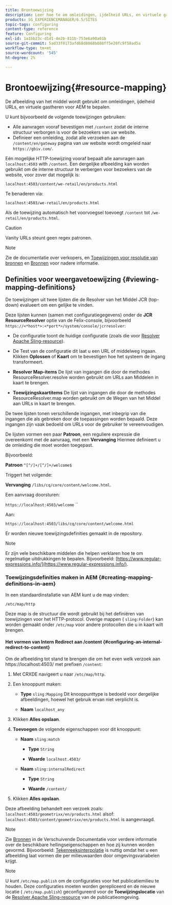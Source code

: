 ```yaml
---
title: Brontoewijzing
description: Leer hoe te om omleidingen, ijdelheid URLs, en virtuele gastheren voor AEM te bepalen door middel van middeltoewijzing.
products: SG_EXPERIENCEMANAGER/6.5/SITES
topic-tags: configuring
content-type: reference
feature: Configuring
exl-id: 1a1bb23c-d1d1-4e2b-811b-753e6a90a01b
source-git-commit: 5ad33f0173afd68d8868b088ff5e20fc9f58ad5a
workflow-type: tm+mt
source-wordcount: '545'
ht-degree: 2%

---
```


# Brontoewijzing{#resource-mapping}

De afbeelding van het middel wordt gebruikt om omleidingen, ijdelheid URLs, en virtuele gastheren voor AEM te bepalen.

U kunt bijvoorbeeld de volgende toewijzingen gebruiken:

* Alle aanvragen vooraf bevestigen met `/content` zodat de interne structuur verborgen is voor de bezoekers van uw website.
* Definieer een omleiding, zodat alle verzoeken aan de `/content/en/gateway` pagina van uw website wordt omgeleid naar `https://gbiv.com/`.

Eén mogelijke HTTP-toewijzing vooraf bepaalt alle aanvragen aan `localhost:4503` with `/content`. Een dergelijke afbeelding kan worden gebruikt om de interne structuur te verbergen voor bezoekers van de website, voor zover dat mogelijk is:

`localhost:4503/content/we-retail/en/products.html`

Te benaderen via:

`localhost:4503/we-retail/en/products.html`

Als de toewijzing automatisch het voorvoegsel toevoegt `/content` tot `/we-retail/en/products.html`.

>[!CAUTION]
>
>Vanity URLs steunt geen regex patronen.

>[!NOTE]
>
>Zie de documentatie over verkopers, en [Toewijzingen voor resolutie van bronnen](https://sling.apache.org/documentation/the-sling-engine/mappings-for-resource-resolution.html) en [Bronnen](https://sling.apache.org/documentation/the-sling-engine/mappings-for-resource-resolution.html) voor nadere informatie.

## Definities voor weergavetoewijzing {#viewing-mapping-definitions}

De toewijzingen uit twee lijsten die de Resolver van het Middel JCR (top-down) evalueert om een gelijke te vinden.

Deze lijsten kunnen (samen met configuratiegegevens) onder de **JCR ResourceResolver** optie van de Felix-console, bijvoorbeeld `https://<*host*>:<*port*>/system/console/jcrresolver`:

* De configuratie toont de huidige configuratie (zoals die voor [Resolver Apache Sling-resource](/help/overview/seo-and-url-management.md#etc-map)).

* De Test van de configuratie dit laat u een URL of middelweg ingaan. Klikken **Oplossen** of **Kaart** om te bevestigen hoe het systeem de ingang transformeert.

* **Resolver Map-items**
De lijst van ingangen die door de methodes ResourceResolver.resolve worden gebruikt om URLs aan Middelen in kaart te brengen.

* **Toewijzingskaartitems**
De lijst van ingangen die door de methodes ResourceResolver.map worden gebruikt om de Wegen van het Middel aan URLs in kaart te brengen.

De twee lijsten tonen verschillende ingangen, met inbegrip van die ingangen die als gebreken door de toepassingen worden bepaald. Deze ingangen zijn vaak bedoeld om URLs voor de gebruiker te vereenvoudigen.

De lijsten vormen een paar **Patroon**, een reguliere expressie die overeenkomt met de aanvraag, met een **Vervanging** Hiermee definieert u de omleiding die moet worden toegepast.

Bijvoorbeeld:

**Patroon** `^[^/]+/[^/]+/welcome$`

Triggert het volgende:

**Vervanging** `/libs/cq/core/content/welcome.html`.

Een aanvraag doorsturen:

`https://localhost:4503/welcome` ``

Aan:

`https://localhost:4503/libs/cq/core/content/welcome.html`

Er worden nieuwe toewijzingsdefinities gemaakt in de repository.

>[!NOTE]
>
>Er zijn vele beschikbare middelen die helpen verklaren hoe te om regelmatige uitdrukkingen te bepalen. Bijvoorbeeld: [https://www.regular-expressions.info/](https://www.regular-expressions.info/).

### Toewijzingsdefinities maken in AEM {#creating-mapping-definitions-in-aem}

In een standaardinstallatie van AEM kunt u de map vinden:

`/etc/map/http`

Deze map is de structuur die wordt gebruikt bij het definiëren van toewijzingen voor het HTTP-protocol. Overige mappen ( `sling:Folder`) kan worden gemaakt onder `/etc/map` voor andere protocollen die u in kaart wilt brengen.

#### Het vormen van Intern Redirect aan /content {#configuring-an-internal-redirect-to-content}

Om de afbeelding tot stand te brengen die om het even welk verzoek aan https://localhost:4503/ met prefixen `/content`:

1. Met CRXDE navigeert u naar `/etc/map/http`.

1. Een knooppunt maken:

   * **Type** `sling:Mapping`
Dit knooppunttype is bedoeld voor dergelijke afbeeldingen, hoewel het gebruik ervan niet verplicht is.

   * **Naam** `localhost_any`

1. Klikken **Alles opslaan**.
1. **Toevoegen** de volgende eigenschappen voor dit knooppunt:

   * **Naam** `sling:match`

      * **Type** `String`

      * **Waarde** `localhost.4503/`

   * **Naam** `sling:internalRedirect`

      * **Type** `String`

      * **Waarde** `/content/`

1. Klikken **Alles opslaan**.

Deze afbeelding behandelt een verzoek zoals:
`localhost:4503/geometrixx/en/products.html`
alsof:
`localhost:4503/content/geometrixx/en/products.html`
is aangevraagd.

>[!NOTE]
>
>Zie [Bronnen](https://sling.apache.org/documentation/the-sling-engine/mappings-for-resource-resolution.html) in de Verschuivende Documentatie voor verdere informatie over de beschikbare hellingseigenschappen en hoe zij kunnen worden gevormd.
>Bijvoorbeeld: [Tekenreeksinterpolatie](https://sling.apache.org/documentation/the-sling-engine/mappings-for-resource-resolution.html#string-interpolation-for-etcmap) is nuttig omdat het u een afbeelding laat vormen die per milieuwaarden door omgevingsvariabelen krijgt.

>[!NOTE]
>
>U kunt `/etc/map.publish` om de configuraties voor het publicatiemilieu te houden. Deze configuraties moeten worden gerepliceerd en de nieuwe locatie ( `/etc/map.publish`) geconfigureerd voor de **Toewijzingslocatie** van de [Resolver Apache Sling-resource](/help/overview/seo-and-url-management.md#etc-map) van de publicatieomgeving.
